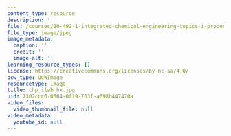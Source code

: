 ```yaml
---
content_type: resource
description: ''
file: /courses/10-492-1-integrated-chemical-engineering-topics-i-process-control-by-design-fall-2004/7302ccc605640f19703fa698b447470a_chp_ilab_hx.jpg
file_type: image/jpeg
image_metadata:
  caption: ''
  credit: ''
  image-alt: ''
learning_resource_types: []
license: https://creativecommons.org/licenses/by-nc-sa/4.0/
ocw_type: OCWImage
resourcetype: Image
title: chp_ilab_hx.jpg
uid: 7302ccc6-0564-0f19-703f-a698b447470a
video_files:
  video_thumbnail_file: null
video_metadata:
  youtube_id: null
---
```

